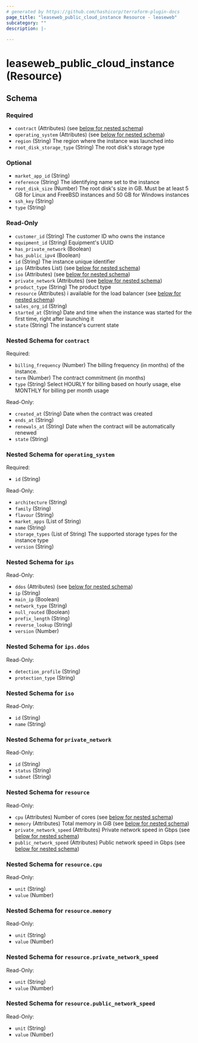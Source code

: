 ```yaml
---
# generated by https://github.com/hashicorp/terraform-plugin-docs
page_title: "leaseweb_public_cloud_instance Resource - leaseweb"
subcategory: ""
description: |-
  
---
```


# leaseweb_public_cloud_instance (Resource)





<!-- schema generated by tfplugindocs -->
## Schema

### Required

- `contract` (Attributes) (see [below for nested schema](#nestedatt--contract))
- `operating_system` (Attributes) (see [below for nested schema](#nestedatt--operating_system))
- `region` (String) The region where the instance was launched into
- `root_disk_storage_type` (String) The root disk's storage type

### Optional

- `market_app_id` (String)
- `reference` (String) The identifying name set to the instance
- `root_disk_size` (Number) The root disk's size in GB. Must be at least 5 GB for Linux and FreeBSD instances and 50 GB for Windows instances
- `ssh_key` (String)
- `type` (String)

### Read-Only

- `customer_id` (String) The customer ID who owns the instance
- `equipment_id` (String) Equipment's UUID
- `has_private_network` (Boolean)
- `has_public_ipv4` (Boolean)
- `id` (String) The instance unique identifier
- `ips` (Attributes List) (see [below for nested schema](#nestedatt--ips))
- `iso` (Attributes) (see [below for nested schema](#nestedatt--iso))
- `private_network` (Attributes) (see [below for nested schema](#nestedatt--private_network))
- `product_type` (String) The product type
- `resource` (Attributes) i available for the load balancer (see [below for nested schema](#nestedatt--resource))
- `sales_org_id` (String)
- `started_at` (String) Date and time when the instance was started for the first time, right after launching it
- `state` (String) The instance's current state

<a id="nestedatt--contract"></a>
### Nested Schema for `contract`

Required:

- `billing_frequency` (Number) The billing frequency (in months) of the instance.
- `term` (Number) The contract commitment (in months)
- `type` (String) Select HOURLY for billing based on hourly usage, else MONTHLY for billing per month usage

Read-Only:

- `created_at` (String) Date when the contract was created
- `ends_at` (String)
- `renewals_at` (String) Date when the contract will be automatically renewed
- `state` (String)


<a id="nestedatt--operating_system"></a>
### Nested Schema for `operating_system`

Required:

- `id` (String)

Read-Only:

- `architecture` (String)
- `family` (String)
- `flavour` (String)
- `market_apps` (List of String)
- `name` (String)
- `storage_types` (List of String) The supported storage types for the instance type
- `version` (String)


<a id="nestedatt--ips"></a>
### Nested Schema for `ips`

Read-Only:

- `ddos` (Attributes) (see [below for nested schema](#nestedatt--ips--ddos))
- `ip` (String)
- `main_ip` (Boolean)
- `network_type` (String)
- `null_routed` (Boolean)
- `prefix_length` (String)
- `reverse_lookup` (String)
- `version` (Number)

<a id="nestedatt--ips--ddos"></a>
### Nested Schema for `ips.ddos`

Read-Only:

- `detection_profile` (String)
- `protection_type` (String)



<a id="nestedatt--iso"></a>
### Nested Schema for `iso`

Read-Only:

- `id` (String)
- `name` (String)


<a id="nestedatt--private_network"></a>
### Nested Schema for `private_network`

Read-Only:

- `id` (String)
- `status` (String)
- `subnet` (String)


<a id="nestedatt--resource"></a>
### Nested Schema for `resource`

Read-Only:

- `cpu` (Attributes) Number of cores (see [below for nested schema](#nestedatt--resource--cpu))
- `memory` (Attributes) Total memory in GiB (see [below for nested schema](#nestedatt--resource--memory))
- `private_network_speed` (Attributes) Private network speed in Gbps (see [below for nested schema](#nestedatt--resource--private_network_speed))
- `public_network_speed` (Attributes) Public network speed in Gbps (see [below for nested schema](#nestedatt--resource--public_network_speed))

<a id="nestedatt--resource--cpu"></a>
### Nested Schema for `resource.cpu`

Read-Only:

- `unit` (String)
- `value` (Number)


<a id="nestedatt--resource--memory"></a>
### Nested Schema for `resource.memory`

Read-Only:

- `unit` (String)
- `value` (Number)


<a id="nestedatt--resource--private_network_speed"></a>
### Nested Schema for `resource.private_network_speed`

Read-Only:

- `unit` (String)
- `value` (Number)


<a id="nestedatt--resource--public_network_speed"></a>
### Nested Schema for `resource.public_network_speed`

Read-Only:

- `unit` (String)
- `value` (Number)
